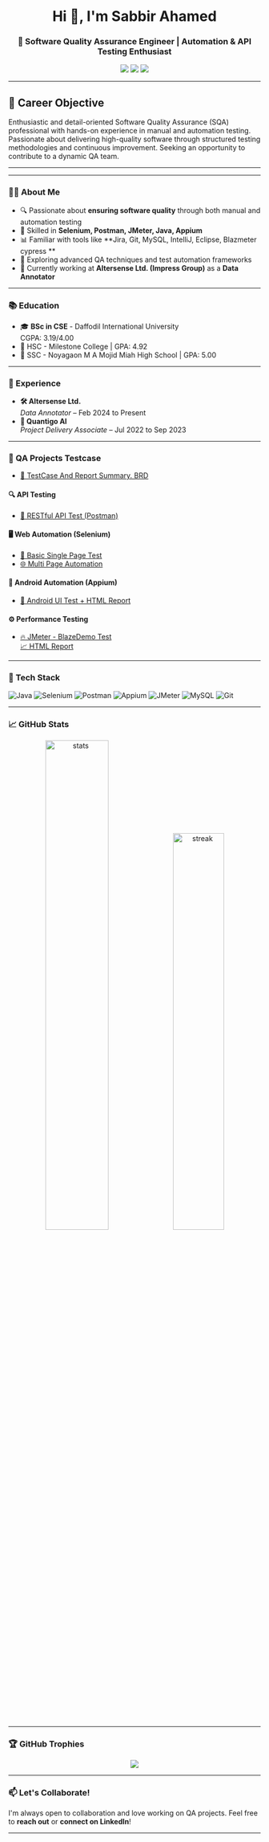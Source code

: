 <h1 align="center">Hi 👋, I'm Sabbir Ahamed</h1>
<h3 align="center">🚀 Software Quality Assurance Engineer | Automation & API Testing Enthusiast</h3>

<p align="center">
  <a href="mailto:sabbircse72@gmail.com"><img src="https://img.shields.io/badge/Gmail-D14836?style=for-the-badge&logo=gmail&logoColor=white"/></a>
  <a href="https://linkedin.com/in/sabbir-ahamed72"><img src="https://img.shields.io/badge/LinkedIn-blue?style=for-the-badge&logo=linkedin&logoColor=white"/></a>
  <a href="https://github.com/sabbir72"><img src="https://img.shields.io/badge/GitHub-100000?style=for-the-badge&logo=github&logoColor=white"/></a>
</p>

---
## 🎯 **Career Objective**
Enthusiastic and detail-oriented Software Quality Assurance (SQA) professional with hands-on experience in manual and automation testing. Passionate about delivering high-quality software through structured testing methodologies and continuous improvement. Seeking an opportunity to contribute to a dynamic QA team.

---
---

### 🧑‍💻 About Me

- 🔍 Passionate about **ensuring software quality** through both manual and automation testing
- 🔧 Skilled in **Selenium, Postman, JMeter, Java, Appium**
- 📊 Familiar with tools like **Jira, Git, MySQL, IntelliJ, Eclipse, Blazmeter cypress **
- 🧪 Exploring advanced QA techniques and test automation frameworks
- 💼 Currently working at **Altersense Ltd. (Impress Group)** as a **Data Annotator**

---

### 📚 Education

- 🎓 **BSc in CSE** - Daffodil International University  
  CGPA: 3.19/4.00  
- 🧪 HSC - Milestone College | GPA: 4.92  
- 🔬 SSC - Noyagaon M A Mojid Miah High School | GPA: 5.00  

---

### 💼 Experience

- **🛠️ Altersense Ltd.**  
  *Data Annotator* – Feb 2024 to Present  
- **🧠 Quantigo AI**  
  *Project Delivery Associate* – Jul 2022 to Sep 2023  

---

### 🧪 QA Projects Testcase
- [🔗 TestCase And Report Summary.  BRD](https://github.com/sabbir72/Test_case-practice-project-01.git)    
#### 🔍 API Testing
- [🔗 RESTful API Test (Postman)](https://github.com/sabbir72/ApiLearnwith_csv_env_collection.git)  

#### 🖥️ Web Automation (Selenium)
- [🧾 Basic Single Page Test](https://github.com/sabbir72/Product_automation_basic_singlepage.git)  
- [🌐 Multi Page Automation](https://github.com/sabbir72/AutomationTesting_01.git)   

#### 📱 Android Automation (Appium)
- [📱 Android UI Test + HTML Report](https://github.com/sabbir72/AndroidAutomation_htmlReport.git)

#### ⚙️ Performance Testing
- [🔥 JMeter - BlazeDemo Test](https://github.com/sabbir72/PerformanceTest_BlazeDemo.git)  
  [📈 HTML Report](https://sabbir72.github.io/PerformanceTest_BlazeDemo/)

---

### 🧰 Tech Stack

![Java](https://img.shields.io/badge/Java-ED8B00?style=for-the-badge&logo=java&logoColor=white)
![Selenium](https://img.shields.io/badge/Selenium-43B02A?style=for-the-badge&logo=selenium&logoColor=white)
![Postman](https://img.shields.io/badge/Postman-FF6C37?style=for-the-badge&logo=postman&logoColor=white)
![Appium](https://img.shields.io/badge/Appium-7139A5?style=for-the-badge&logo=appium&logoColor=white)
![JMeter](https://img.shields.io/badge/Apache_JMeter-D22128?style=for-the-badge&logo=apachejmeter&logoColor=white)
![MySQL](https://img.shields.io/badge/MySQL-00758F?style=for-the-badge&logo=mysql&logoColor=white)
![Git](https://img.shields.io/badge/Git-F05032?style=for-the-badge&logo=git&logoColor=white)

---

### 📈 GitHub Stats

<p align="center">
  <img src="https://github-readme-stats.vercel.app/api?username=sabbir72&show_icons=true&theme=github_dark" alt="stats" width="50%" />
  <img src="https://github-readme-streak-stats.herokuapp.com/?user=sabbir72&theme=dark" alt="streak" width="45%"/>
</p>

---

### 🏆 GitHub Trophies

<p align="center">
  <img src="https://github-profile-trophy.vercel.app/?username=sabbir72&theme=onestar&no-frame=true&row=1&column=6" />
</p>

---

### 📫 Let's Collaborate!

I'm always open to collaboration and love working on QA projects. Feel free to **reach out** or **connect on LinkedIn**!

---
